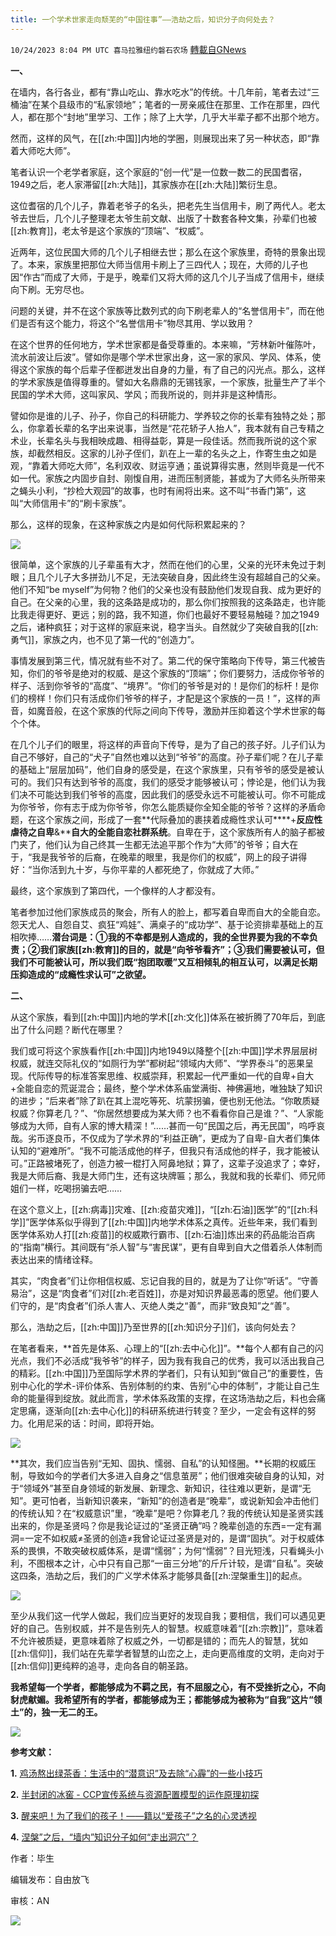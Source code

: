 ```yaml
---
title: 一个学术世家走向颓芜的“中国往事”——浩劫之后，知识分子向何处去？
---
```

`10/24/2023 8:04 PM UTC 喜马拉雅纽约磐石农场` [轉載自GNews](https://gnews.org/articles/1875601)

**一、**

在墙内，各行各业，都有“靠山吃山、靠水吃水”的传统。十几年前，笔者去过“三桶油”在某个县级市的“私家领地”；笔者的一房亲戚住在那里、工作在那里，四代人，都在那个“封地”里学习、工作；除了上大学，几乎大半辈子都不出那个地方。

然而，这样的风气，在[[zh:中国]]内地的学圈，则展现出来了另一种状态，即“靠着大师吃大师”。

笔者认识一个老学者家庭，这个家庭的“创一代”是一位数一数二的民国耆宿，1949之后，老人家滞留[[zh:大陆]]，其家族亦在[[zh:大陆]]繁衍生息。

这位耆宿的几个儿子，靠着老爷子的名头，把老先生当信用卡，刷了两代人。老太爷去世后，几个儿子整理老太爷生前文献、出版了十数套各种文集，孙辈们也被[[zh:教育]]，老太爷是这个家族的“顶端”、“权威”。

近两年，这位民国大师的几个儿子相继去世；那么在这个家族里，奇特的景象出现了。本来，家族里把那位大师当信用卡刷上了三四代人；现在，大师的儿子也因“作古”而成了大师，于是乎，晚辈们又将大师的这几个儿子当成了信用卡，继续向下刷。无穷尽也。

问题的关键，并不在这个家族等比数列式的向下刷老辈人的“名誉信用卡”，而在他们是否有这个能力，将这个“名誉信用卡”物尽其用、学以致用？

在这个世界的任何地方，学术世家都是备受尊重的。本来嘛，“芳林新叶催陈叶，流水前波让后波”。譬如你是哪个学术世家出身，这一家的家风、学风、体系，使得这个家族的每个后辈子侄都迸发出自身的力量，有了自己的闪光点。那么，这样的学术家族是值得尊重的。譬如大名鼎鼎的无锡钱家，一个家族，批量生产了半个民国的学术大师，这叫家风、学风；而我所说的，则并非是这种情形。

譬如你是谁的儿子、孙子，你自己的科研能力、学养较之你的长辈有独特之处；那么，你拿着长辈的名字出来说事，当然是“花花轿子人抬人”，我本就有自己专精之术业，长辈名头与我相映成趣、相得益彰，算是一段佳话。然而我所说的这个家族，却截然相反。这家的儿孙子侄们，趴在上一辈的名头之上，作寄生虫之如是观，“靠着大师吃大师”，名利双收、财运亨通；虽说算得实惠，然则毕竟是一代不如一代。家族之内固步自封、刚愎自用，进而压制贤能，甚或为了大师名头所带来之蝇头小利，“抄检大观园”的故事，也时有闹将出来。这不叫“书香门第”，这叫“大师信用卡”的“刷卡家族”。

那么，这样的现象，在这种家族之内是如何代际积累起来的？

![](ipfs://QmZz3ct3W3SRStfGYW3eyGFPFZpEtrp49xmcapKCX312Zj?.png)

很简单，这个家族的儿子辈虽有大才，然而在他们的心里，父亲的光环未免过于刺眼；且几个儿子大多拼劲儿不足，无法突破自身，因此终生没有超越自己的父亲。他们不知“be myself”为何物？他们的父亲也没有鼓励他们发现自我、成为更好的自己。在父亲的心里，我的这条路是成功的，那么你们按照我的这条路走，也许能比我走得更好、更远；别的路，我不知道，你们也最好不要轻易触碰？加之1949之后，诸种疯狂；对于这样的家庭来说，稳字当头。自然就少了突破自我的[[zh:勇气]]，家族之内，也不见了第一代的“创造力”。

事情发展到第三代，情况就有些不对了。第二代的保守策略向下传导，第三代被告知，你们的爷爷是绝对的权威、是这个家族的“顶端”；你们要努力，活成你爷爷的样子、活到你爷爷的“高度”、“境界”。“你们的爷爷是对的！是你们的标杆！是你们的榜样！你们只有活成你们爷爷的样子，才配是这个家族的一员！”，这样的声音，如魔音般，在这个家族的代际之间向下传导，激励并压抑着这个学术世家的每个个体。

在几个儿子们的眼里，将这样的声音向下传导，是为了自己的孩子好。儿子们认为自己不够好，自己的“犬子”自然也难以达到“爷爷”的高度。孙子辈们呢？在儿子辈的基础上“层层加码”，他们自身的感受是，在这个家族里，只有爷爷的感受是被认可的。我们只有达到爷爷的高度，我们的感受才能够被认可；悖论是，他们认为我们决不可能达到我们爷爷的高度，因此我们的感受永远不可能被认可。你不可能成为你爷爷，你有志于成为你爷爷，你怎么能质疑你全知全能的爷爷？这样的矛盾命题，在这个家族之间，形成了一套**代际叠加的裹挟着成瘾性求认可****+****反应性虐待之自卑****&****自大的全能自恋社群系统**。自卑在于，这个家族所有人的脑子都被门夹了，他们认为自己终其一生都无法追平那个作为“大师”的爷爷；自大在于，“我是我爷爷的后裔，在晚辈的眼里，我是你们的权威”，网上的段子讲得好：“当你活到九十岁，与你平辈的人都死绝了，你就成了大师。”

最终，这个家族到了第四代，一个像样的人才都没有。

笔者参加过他们家族成员的聚会，所有人的脸上，都写着自卑而自大的全能自恋。怨天尤人、自怨自艾、疯狂“鸡娃”、满桌子的“成功学”、基于论资排辈基础上的互相吹捧……**潜台词是：①我的不幸都是别人造成的，我的全世界要为我的不幸负责；②我们家族[[zh:教育]]的目的，就是“向爷爷看齐”；③我们需要被认可，但我们不可能被认可，所以我们既“抱团取暖”又互相倾轧的相互认可，以满足长期压抑造成的“成瘾性求认可”之欲望。**



**二、**

从这个家族，看到[[zh:中国]]内地的学术[[zh:文化]]体系在被折腾了70年后，到底出了什么问题？断代在哪里？

我们或可将这个家族看作[[zh:中国]]内地1949以降整个[[zh:中国]]学术界层层树权威，就连交际礼仪的“如厕行为学”都树起“领域内大师”、“学界泰斗”的恶果呈现。代际传导的标准答案思维、权威崇拜，积累起一代严重如一代的自卑+自大+全能自恋的荒诞混合；最终，整个学术体系庙堂满街、神佛遍地，唯独缺了知识的进步；“后来者”除了趴在其上混吃等死、坑蒙拐骗，便也别无他法。“你敢质疑权威？你算老几？”、“你居然想要成为某大师？也不看看你自己是谁？”、“人家能够成为大师，自有人家的博大精深！”……甚而一句“民国之后，再无民国”，呜呼哀哉。劣币逐良币，不仅成为了学术界的“利益正确”，更成为了自卑\-自大者们集体认知的“避难所”。“我不可能活成他的样子，但我只有活成他的样子，我才能被认可。”正路被堵死了，创造力被一棍打入阿鼻地狱；算了，这辈子没追求了；幸好，我是大师后裔、我是大师门生，还有这块牌匾；那么，我就和我的长辈们、师兄师姐们一样，吃喝拐骗去吧……

在这个意义上，[[zh:病毒]]灾难、[[zh:疫苗灾难]]，“[[zh:石油]]医学”的“[[zh:科学]]”医学体系似乎得到了[[zh:中国]]内地学术体系之真传。近些年来，我们看到医学体系劝人打[[zh:疫苗]]的权威欺行霸市、[[zh:石油]]炼出来的药品能治百病的“指南”横行。其间既有“杀人智”与“害民谋”，更有自卑到自大之借着杀人体制而表达出来的情绪诠释。

其实，“肉食者”们让你相信权威、忘记自我的目的，就是为了让你“听话”。“守善易治”，这是“肉食者”们对[[zh:老百姓]]，亦是对知识界最恶毒的愿望。他们要人们守的，是“肉食者”们杀人害人、灭绝人类之“善”，而非“致良知”之“善”。

那么，浩劫之后，[[zh:中国]]乃至世界的[[zh:知识分子]]们，该向何处去？

在笔者看来，**首先是体系、心理上的“[[zh:去中心化]]”。**每个人都有自己的闪光点，我们不必活成“我爷爷”的样子，因为我有我自己的优秀，我可以活出我自己的精彩。[[zh:中国]]乃至国际学术界的学者们，只有认知到“做自己”的重要性，告别中心化的学术\-评价体系、告别体制的约束、告别“心中的体制”，才能让自己生命的能量得到绽放。就此而言，学术体系政策的支撑，在这场浩劫之后，料也会痛定思痛，逐渐向[[zh:去中心化]]的科研系统进行转变？至少，一定会有这样的努力。化用尼采的话：时间，即将开始。


![](ipfs://QmR4czbN4paD7qacX6i71BwTCGgu2cwSYcYJQ81f7Ubf5e?.png)



**其次，我们应当告别“无知、固执、懦弱、自私”的认知怪圈。**长期的权威压制，导致如今的学者们大多进入自身之“信息茧房”；他们很难突破自身的认知，对于“领域外”甚至自身领域的新发展、新理念、新知识，往往难以更新，是谓“无知”。更可怕者，当新知识袭来，“新知”的创造者是“晚辈”，或说新知会冲击他们的传统认知？在“权威意识”里，“晚辈”是吧？你算老几？我的传统认知是圣贤实践出来的，你是圣贤吗？你是我论证过的“圣贤正确”吗？晚辈创造的东西\=一定有漏洞\=一定不如权威≠圣贤的创造≠我曾论证过圣贤是对的，是谓“固执”。对于权威体系的畏惧，不敢突破权威体系，是谓“懦弱”；为何“懦弱”？目光短浅，只看蝇头小利，不图根本之计，心中只有自己那“一亩三分地”的斤斤计较，是谓“自私”。突破这四条，浩劫之后，我们的广义学术体系才能够具备[[zh:涅槃重生]]的起点。

![](ipfs://QmRXLD4gdh2ZmWajftiiFwNkDtrS8uBmvia96fBhWuiojh?.png)


至少从我们这一代学人做起，我们应当更好的发现自我；要相信，我们可以遇见更好的自己。告别权威，并不是告别先人的智慧。权威意味着“[[zh:宗教]]”，意味着不允许被质疑，更意味着除了权威之外，一切都是错的；而先人的智慧，犹如[[zh:信仰]]，我们站在先辈学者智慧的山峦之上，走向更高维度的文明，走向对于[[zh:信仰]]更纯粹的追寻，走向各自的朝圣路。

**我希望每一个学者，都能够成为不羁之民，有不屈服之心，有不受挫折之心，不向豺虎献媚。我希望所有的学者，都能够成为王；都能够成为被称为“自我”这片“领土”的，独一无二的王。**


![](ipfs://QmNzZkD2QELTp1ARYT8biW2w129xSf98Zzp6aq7NVUUxEi?.png)


**参考文献：**

**1.**     [鸡汤熬出绿茶香：生活中的“潜意识”及去除“心霾”的一些小技巧](https://gnews.org/t/bOALWeB)

**2.**    [半封闭的冰窖 - CCP宣传系统与资源配置模型的运作原理初探](https://gnews.org/m/1499570)

**3.**    [醒来吧！为了我们的孩子！——籍以“爱孩子”之名的心灵透视](https://gnews.org/m/1696642)

**4.**     [涅槃”之后，“墙内”知识分子如何“走出洞穴”？](https://gnews.org/m/1814679)

作者：毕生

编辑发布：自由放飞

审核：AN


![](ipfs://QmUZqB9NW3KL9XJDEgeZyuc9Dq3h3yM1coYYRGHFBrahr2?.png)


